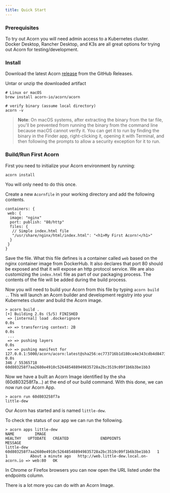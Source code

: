 ```yaml
---
title: Quick Start
---
```


### Prerequisites

To try out Acorn you will need admin access to a Kubernetes cluster. Docker Desktop, Rancher Desktop, and K3s are all great options for trying out Acorn for testing/development.

### Install

Download the latest Acorn [release](https://github.com/acorn-io/acorn/releases/latest) from the GitHub Releases.

Untar or unzip the downloaded artifact

```shell
# Linux or macOS
brew install acorn-io/acorn/acorn

# verify binary (assume local directory)
acorn -v
```

> **Note**: On macOS systems, after extracting the binary from the tar file, you'll be prevented from running the binary from the command line because macOS cannot verify it. You can get it to run by finding the binary in the Finder app, right-clicking it, opening it with Terminal, and then following the prompts to allow a security exception for it to run.
>
<!-- TODO: Fix this once we are able to [do code-signing](https://github.com/acorn-io/acorn/issues/46) -->

### Build/Run First Acorn

First you need to initialize your Acorn environment by running:

```shell
acorn install
```

You will only need to do this once.

Create a new `Acornfile` in your working directory and add the following contents.

```cue
containers: {
 web: {
  image: "nginx"
  port: publish: "80/http"
  files: {
   // Simple index.html file
   "/usr/share/nginx/html/index.html": "<h1>My First Acorn!</h1>"
  }
 }
}
```

Save the file. What this file defines is a container called `web` based on the nginx container image from DockerHub. It also declares that port 80 should be exposed and that it will expose an http protocol service. We are also customizing the `index.html` file as part of our packaging process. The contents of the file will be added during the build process.

Now you will need to build your Acorn from this file by typing `acorn build .`. This will launch an Acorn builder and development registry into your Kubernetes cluster and build the Acorn image.

```shell
> acorn build .
[+] Building 2.8s (5/5) FINISHED
 => [internal] load .dockerignore                                                                                       0.0s
 => => transferring context: 2B                                                                                         0.0s
 ...
 => => pushing layers                                                                                                   0.0s
 => => pushing manifest for 127.0.0.1:5000/acorn/acorn:latest@sha256:ec773716b1d180ce4e343cdb4d84736107655401a3d411728  0.0s
346 / 55365718
60d803258f7aa2680e4910c526485488949835728a2bc3519c09f1b6b3be1bb3
```

Now we have a built an Acorn Image identified by the sha (60d803258f7a...) at the end of our build command. With this done, we can now run our Acorn App.

```shell
> acorn run 60d803258f7a
little-dew
```

Our Acorn has started and is named `little-dew`.

To check the status of our app we can run the following.

```shell
> acorn apps little-dew
NAME         IMAGE                                                              HEALTHY   UPTODATE   CREATED              ENDPOINTS                                           MESSAGE
little-dew   60d803258f7aa2680e4910c526485488949835728a2bc3519c09f1b6b3be1bb3   1         1          About a minute ago   http://web.little-dew.local.on-acorn.io => web:80   OK
```

In Chrome or Firefox browsers you can now open the URL listed under the endpoints column.

There is a lot more you can do with an Acorn Image. <!-- // TODO: see docs for more info. -->
